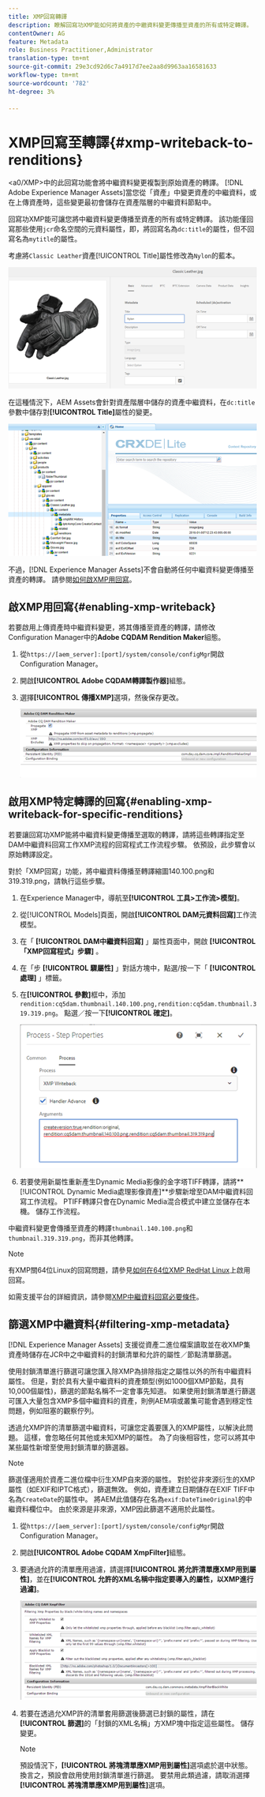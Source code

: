 ```yaml
---
title: XMP回寫轉譯
description: 瞭解回寫功XMP能如何將資產的中繼資料變更傳播至資產的所有或特定轉譯。
contentOwner: AG
feature: Metadata
role: Business Practitioner,Administrator
translation-type: tm+mt
source-git-commit: 29e3cd92d6c7a4917d7ee2aa8d9963aa16581633
workflow-type: tm+mt
source-wordcount: '782'
ht-degree: 3%

---
```



# XMP回寫至轉譯{#xmp-writeback-to-renditions}

&lt;a0/XMP>中的此回寫功能會將中繼資料變更複製到原始資產的轉譯。 [!DNL Adobe Experience Manager Assets]當您從「資產」中變更資產的中繼資料，或在上傳資產時，這些變更最初會儲存在資產階層的中繼資料節點中。

回寫功XMP能可讓您將中繼資料變更傳播至資產的所有或特定轉譯。 該功能僅回寫那些使用`jcr`命名空間的元資料屬性，即，將回寫名為`dc:title`的屬性，但不回寫名為`mytitle`的屬性。

考慮將`Classic Leather`資產[!UICONTROL Title]屬性修改為`Nylon`的藍本。

![中繼資料](assets/metadata.png)

在這種情況下，AEM Assets會針對資產階層中儲存的資產中繼資料，在`dc:title`參數中儲存對&#x200B;**[!UICONTROL Title]**&#x200B;屬性的變更。

![metadata_stored](assets/metadata_stored.png)

不過，[!DNL Experience Manager Assets]不會自動將任何中繼資料變更傳播至資產的轉譯。 請參閱[如何啟XMP用回寫](#enabling-xmp-writeback)。

## 啟XMP用回寫{#enabling-xmp-writeback}

若要啟用上傳資產時中繼資料變更，將其傳播至資產的轉譯，請修改Configuration Manager中的&#x200B;**Adobe CQDAM Rendition Maker**&#x200B;組態。

1. 從`https://[aem_server]:[port]/system/console/configMgr`開啟Configuration Manager。
1. 開啟&#x200B;**[!UICONTROL Adobe CQDAM轉譯製作器]**&#x200B;組態。
1. 選擇&#x200B;**[!UICONTROL 傳播XMP]**&#x200B;選項，然後保存更改。

   ![chlimage_1-346](assets/chlimage_1-346.png)

## 啟用XMP特定轉譯的回寫{#enabling-xmp-writeback-for-specific-renditions}

若要讓回寫功XMP能將中繼資料變更傳播至選取的轉譯，請將這些轉譯指定至DAM中繼資料回寫工作XMP流程的回寫程式工作流程步驟。 依預設，此步驟會以原始轉譯設定。

對於「XMP回寫」功能，將中繼資料傳播至轉譯縮圖140.100.png和319.319.png，請執行這些步驟。

1. 在Experience Manager中，導航至&#x200B;**[!UICONTROL 工具>工作流>模型]**。
1. 從[!UICONTROL Models]頁面，開啟&#x200B;**[!UICONTROL DAM元資料回寫]**&#x200B;工作流模型。
1. 在「 **[!UICONTROL DAM中繼資料回寫]** 」屬性頁面中，開啟 **[!UICONTROL 「XMP回寫程式」步驟]** 。
1. 在「步 **[!UICONTROL 驟屬性]** 」對話方塊中，點選/按一下「 **[!UICONTROL 處理]** 」標籤。
1. 在&#x200B;**[!UICONTROL 參數]**&#x200B;框中，添加`rendition:cq5dam.thumbnail.140.100.png,rendition:cq5dam.thumbnail.319.319.png`。 點選／按一下&#x200B;**[!UICONTROL 確定]**。

   ![step_properties](assets/step_properties.png)

1. 若要使用新屬性重新產生Dynamic Media影像的金字塔TIFF轉譯，請將&#x200B;**[!UICONTROL Dynamic Media處理影像資產]**步驟新增至DAM中繼資料回寫工作流程。
PTIFF轉譯只會在Dynamic Media混合模式中建立並儲存在本機。 儲存工作流程。

中繼資料變更會傳播至資產的轉譯`thumbnail.140.100.png`和`thumbnail.319.319.png`，而非其他轉譯。

>[!NOTE]
>
>有XMP關64位Linux的回寫問題，請參見[如何在64位XMP RedHat Linux](https://helpx.adobe.com/experience-manager/kb/enable-xmp-write-back-64-bit-redhat.html)上啟用回寫。
>
>如需支援平台的詳細資訊，請參閱[XMP中繼資料回寫必要條件](/help/sites-deploying/technical-requirements.md#requirements-for-aem-assets-xmp-metadata-write-back)。

## 篩選XMP中繼資料{#filtering-xmp-metadata}

[!DNL Experience Manager Assets] 支援從資產二進位檔案讀取並在收XMP集資產時儲存在JCR中之中繼資料的封鎖清單和允許的屬性／節點清單篩選。

使用封鎖清單進行篩選可讓您匯入除XMP為排除指定之屬性以外的所有中繼資料屬性。 但是，對於具有大量中繼資料的資產類型(例如1000個XMP節點，具有10,000個屬性)，篩選的節點名稱不一定會事先知道。 如果使用封鎖清單進行篩選可匯入大量包含XMP多個中繼資料的資產，則例AEM項或叢集可能會遇到穩定性問題，例如阻塞的觀察佇列。

透過允XMP許的清單篩選中繼資料，可讓您定義要匯入的XMP屬性，以解決此問題。 這樣，會忽略任何其他或未知XMP的屬性。 為了向後相容性，您可以將其中某些屬性新增至使用封鎖清單的篩選器。

>[!NOTE]
>
>篩選僅適用於資產二進位檔中衍生XMP自來源的屬性。 對於從非來源衍生的XMP屬性（如EXIF和IPTC格式），篩選無效。 例如，資產建立日期儲存在EXIF TIFF中名為`CreateDate`的屬性中。 將AEM此值儲存在名為`exif:DateTimeOriginal`的中繼資料欄位中。 由於來源是非來源，XMP因此篩選不適用於此屬性。

1. 從`https://[aem_server]:[port]/system/console/configMgr`開啟Configuration Manager。
1. 開啟&#x200B;**[!UICONTROL Adobe CQDAM XmpFilter]**&#x200B;組態。
1. 要通過允許的清單應用過濾，請選擇&#x200B;**[!UICONTROL 將允許清單應XMP用到屬性]**，並在&#x200B;**[!UICONTROL 允許的XML名稱中指定要導入的屬性，以XMP進行過濾]**。

   ![chlimage_1-347](assets/chlimage_1-347.png)

1. 若要在透過允XMP許的清單套用篩選後篩選已封鎖的屬性，請在&#x200B;**[!UICONTROL 篩選]**&#x200B;的「封鎖的XML名稱」方XMP塊中指定這些屬性。 儲存變更。

   >[!NOTE]
   >
   >預設情況下，**[!UICONTROL 將塊清單應XMP用到屬性]**&#x200B;選項處於選中狀態。 換言之，預設會啟用使用封鎖清單進行篩選。 要禁用此類過濾，請取消選擇&#x200B;**[!UICONTROL 將塊清單應XMP用到屬性]**&#x200B;選項。
